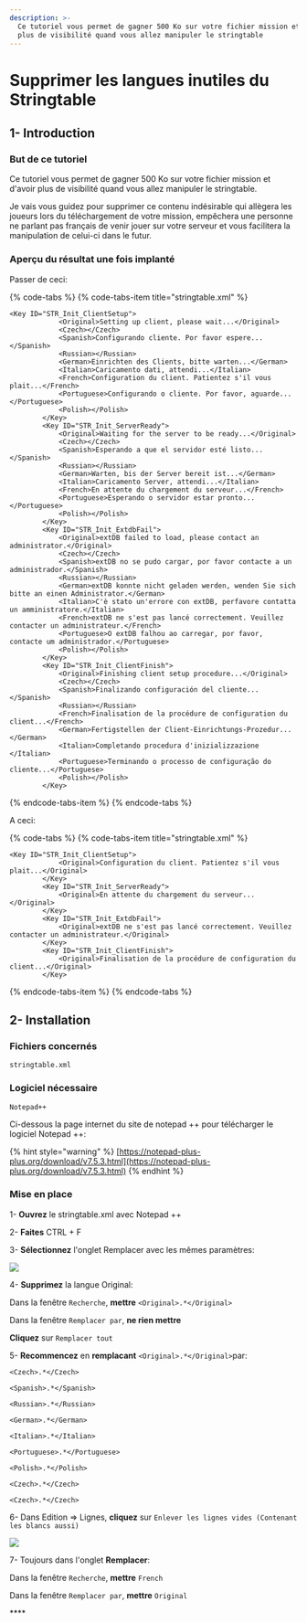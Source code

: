```yaml
---
description: >-
  Ce tutoriel vous permet de gagner 500 Ko sur votre fichier mission et d'avoir
  plus de visibilité quand vous allez manipuler le stringtable
---
```


# Supprimer les langues inutiles du Stringtable

## 1- Introduction  <a id="bkmrk-page-title"></a>

### **But de ce tutoriel**

Ce tutoriel vous permet de gagner 500 Ko sur votre fichier mission et d'avoir plus de visibilité quand vous allez manipuler le stringtable.

Je vais vous guidez pour supprimer ce contenu indésirable qui allègera les joueurs lors du téléchargement de votre mission, empêchera une personne ne parlant pas français de venir jouer sur votre serveur et vous facilitera la manipulation de celui-ci dans le futur.

### **Aperçu du résultat une fois implanté**

Passer de ceci:

{% code-tabs %}
{% code-tabs-item title="stringtable.xml" %}
```text
<Key ID="STR_Init_ClientSetup">
            <Original>Setting up client, please wait...</Original>
            <Czech></Czech>
            <Spanish>Configurando cliente. Por favor espere...</Spanish>
            <Russian></Russian>
            <German>Einrichten des Clients, bitte warten...</German>
            <Italian>Caricamento dati, attendi...</Italian>
            <French>Configuration du client. Patientez s'il vous plait...</French>
            <Portuguese>Configurando o cliente. Por favor, aguarde...</Portuguese>
            <Polish></Polish>
        </Key>
        <Key ID="STR_Init_ServerReady">
            <Original>Waiting for the server to be ready...</Original>
            <Czech></Czech>
            <Spanish>Esperando a que el servidor esté listo...</Spanish>
            <Russian></Russian>
            <German>Warten, bis der Server bereit ist...</German>
            <Italian>Caricamento Server, attendi...</Italian>
            <French>En attente du chargement du serveur...</French>
            <Portuguese>Esperando o servidor estar pronto...</Portuguese>
            <Polish></Polish>
        </Key>
        <Key ID="STR_Init_ExtdbFail">
            <Original>extDB failed to load, please contact an administrator.</Original>
            <Czech></Czech>
            <Spanish>extDB no se pudo cargar, por favor contacte a un administrador.</Spanish>
            <Russian></Russian>
            <German>extDB konnte nicht geladen werden, wenden Sie sich bitte an einen Administrator.</German>
            <Italian>C'è stato un'errore con extDB, perfavore contatta un amministratore.</Italian>
            <French>extDB ne s'est pas lancé correctement. Veuillez contacter un administrateur.</French>
            <Portuguese>O extDB falhou ao carregar, por favor, contacte um administrador.</Portuguese>
            <Polish></Polish>
        </Key>
        <Key ID="STR_Init_ClientFinish">
            <Original>Finishing client setup procedure...</Original>
            <Czech></Czech>
            <Spanish>Finalizando configuración del cliente...</Spanish>
            <Russian></Russian>
            <French>Finalisation de la procédure de configuration du client...</French>
            <German>Fertigstellen der Client-Einrichtungs-Prozedur...</German>
            <Italian>Completando procedura d'inizializzazione </Italian>
            <Portuguese>Terminando o processo de configuração do cliente...</Portuguese>
            <Polish></Polish>
        </Key>
```
{% endcode-tabs-item %}
{% endcode-tabs %}

A ceci:

{% code-tabs %}
{% code-tabs-item title="stringtable.xml" %}
```text
<Key ID="STR_Init_ClientSetup">
            <Original>Configuration du client. Patientez s'il vous plait...</Original>
        </Key>
        <Key ID="STR_Init_ServerReady">
            <Original>En attente du chargement du serveur...</Original>
        </Key>
        <Key ID="STR_Init_ExtdbFail">
            <Original>extDB ne s'est pas lancé correctement. Veuillez contacter un administrateur.</Original>
        </Key>
        <Key ID="STR_Init_ClientFinish">
            <Original>Finalisation de la procédure de configuration du client...</Original>
        </Key>
```
{% endcode-tabs-item %}
{% endcode-tabs %}

## 2- Installation  <a id="bkmrk-page-title"></a>

### **Fichiers concernés**

```text
stringtable.xml
```

### **Logiciel nécessaire**

`Notepad++`

Ci-dessous la page internet du site de notepad ++ pour télécharger le logiciel Notepad ++:

{% hint style="warning" %}
[https://notepad-plus-plus.org/download/v7.5.3.html](https://notepad-plus-plus.org/download/v7.5.3.html)
{% endhint %}

### **Mise en place**

1- **Ouvrez** le stringtable.xml avec Notepad ++

2- **Faites** CTRL + F

3- **Sélectionnez** l'onglet Remplacer avec les mêmes paramètres:

![](https://i.imgur.com/iAbUUwI.png)

4- **Supprimez** la langue Original:

Dans la fenêtre `Recherche`, **mettre** `<Original>.*</Original>`

Dans la fenêtre `Remplacer par`, **ne rien mettre**

**Cliquez** sur `Remplacer tout`

5- **Recommencez** en **remplacant** `<Original>.*</Original>`par:

`<Czech>.*</Czech>`

`<Spanish>.*</Spanish>`

`<Russian>.*</Russian>`

`<German>.*</German>`

`<Italian>.*</Italian>`

`<Portuguese>.*</Portuguese>`

`<Polish>.*</Polish>`

`<Czech>.*</Czech>`

`<Czech>.*</Czech>`

6- Dans Edition =&gt; Lignes, **cliquez** sur `Enlever les lignes vides (Contenant les blancs aussi)`

![](https://wiki.altisdev.com/uploads/images/gallery/2017-12-Dec/scaled-840-0/f2mtWQsSpeWxbDho-image-1514737788292.png)

7- Toujours dans l'onglet **Remplacer**:

Dans la fenêtre `Recherche`, **mettre** `French`

Dans la fenêtre `Remplacer par`, **mettre** `Original`

\*\*\*\*

